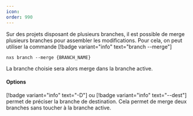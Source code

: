 ```yaml
---
icon: 
order: 990
---
```

Sur des projets disposant de plusieurs branches, il est possible de merge plusieurs branches pour assembler les modifications. Pour cela, on peut utiliser la commande [!badge variant="info" text="branch --merge"]

```console
nxs branch --merge {BRANCH_NAME}
```

La branche choisie sera alors merge dans la branche active.
<br>
#### Options

[!badge variant="info" text="-D"] ou [!badge variant="info" text="--dest"] permet de préciser la branche de destination. Cela permet de merge deux branches sans toucher à la branche active.